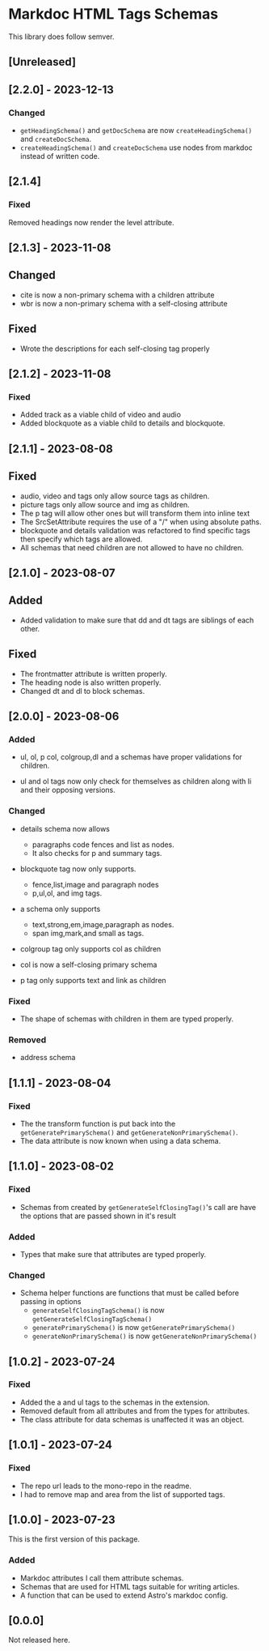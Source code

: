 <!-- markdownlint-disable-file MD024 -->  
<!-- 

Types of changes

- Added for new features.
- Changed for changes in existing functionality.
- Deprecated for soon-to-be removed features.
- Removed for now removed features.
- Fixed for any bug fixes.
- Security in case of vulnerabilities.

-->

# Markdoc HTML Tags Schemas

This library does follow semver.

## [Unreleased]

## [2.2.0] - 2023-12-13

### Changed

- `getHeadingSchema()` and `getDocSchema` are now `createHeadingSchema()` and `createDocSchema`.
- `createHeadingSchema()` and `createDocSchema` use nodes from markdoc instead of written code.

## [2.1.4]

### Fixed

Removed headings now render the level attribute.

## [2.1.3] - 2023-11-08

## Changed

- cite is now a non-primary schema with a children attribute
- wbr is now a non-primary schema with a self-closing attribute

## Fixed

- Wrote the descriptions for each self-closing tag properly

## [2.1.2] - 2023-11-08

### Fixed

- Added track as a viable child of video and audio
- Added blockquote as a viable child to details and blockquote.

## [2.1.1] - 2023-08-08

## Fixed

- audio, video and tags only allow source tags as children.
- picture tags only allow source and img as children.
- The p tag will allow other ones but will transform them into inline text
- The SrcSetAttribute requires the use of a "/" when using absolute paths.
- blockquote and details validation was refactored to find specific tags then specify which tags are allowed.
- All schemas that need children are not allowed to have no children.

## [2.1.0] - 2023-08-07

## Added

- Added validation to make sure that dd and dt tags are siblings of each other.

## Fixed

- The frontmatter attribute is written properly.
- The heading node is also written properly.
- Changed dt and dl to block schemas.

## [2.0.0] - 2023-08-06

### Added

- ul, ol, p col, colgroup,dl and a schemas have proper validations for children.

- ul and ol tags now only check for themselves as children along with li and their opposing versions.

### Changed

- details schema now allows
  - paragraphs code fences and list as nodes.
  - It also checks for p and summary tags.

- blockquote tag now only supports.
  - fence,list,image and paragraph nodes
  - p,ul,ol, and img tags.

- a schema only supports
  - text,strong,em,image,paragraph as nodes.
  - span img,mark,and small as tags.

- colgroup tag only supports col as children
- col is now a self-closing primary schema
- p tag only supports text and link as children

### Fixed

- The shape of schemas with children in them are typed properly.

### Removed
  
- address schema

## [1.1.1] - 2023-08-04

### Fixed

- The the transform function is put back into the `getGeneratePrimarySchema()` and `getGenerateNonPrimarySchema()`.
- The data attribute is now known when using a data schema.

## [1.1.0] - 2023-08-02

### Fixed

- Schemas from created by `getGenerateSelfClosingTag()`'s call are have the options that are
passed shown in it's result

### Added

- Types that make sure that attributes are typed properly.

### Changed

- Schema helper functions are functions that must be called before passing in options
  - `generateSelfClosingTagSchema()` is now `getGenerateSelfClosingTagSchema()`
  - `generatePrimarySchema()` is now `getGeneratePrimarySchema()`
  - `generateNonPrimarySchema()` is now `getGenerateNonPrimarySchema()`

## [1.0.2] - 2023-07-24

### Fixed

- Added the a and ul tags to the schemas in the extension.
- Removed default from all attributes and from the types for attributes.
- The class attribute for data schemas is unaffected it was an object.  

## [1.0.1] - 2023-07-24

### Fixed

- The repo url leads to the mono-repo in the readme.
- I had to remove map and area from the list of supported tags.

## [1.0.0] - 2023-07-23

This is the first version of this package.

### Added

- Markdoc attributes I call them attribute schemas.
- Schemas that are used for HTML tags suitable for writing articles.
- A function that can be used to extend Astro's markdoc config.  

## [0.0.0]

Not released here.
